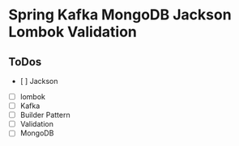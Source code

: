 Spring Kafka MongoDB Jackson Lombok Validation
==============================================

## ToDos

- [ ] Jackson
- [ ] lombok
- [ ] Kafka
- [ ] Builder Pattern
- [ ] Validation
- [ ] MongoDB